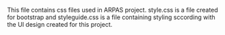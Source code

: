 This file contains css files used in ARPAS project. style.css is a file created for bootstrap and styleguide.css is a file containing styling sccording with the UI design created for this project.
